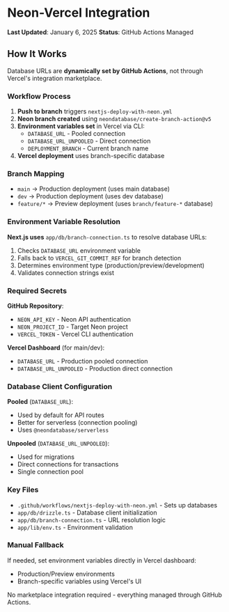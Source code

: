 # Neon-Vercel Integration

**Last Updated**: January 6, 2025
**Status**: GitHub Actions Managed

## How It Works

Database URLs are **dynamically set by GitHub Actions**, not through Vercel's integration marketplace.

### Workflow Process

1. **Push to branch** triggers `nextjs-deploy-with-neon.yml`
2. **Neon branch created** using `neondatabase/create-branch-action@v5`
3. **Environment variables set** in Vercel via CLI:
   - `DATABASE_URL` - Pooled connection
   - `DATABASE_URL_UNPOOLED` - Direct connection
   - `DEPLOYMENT_BRANCH` - Current branch name
4. **Vercel deployment** uses branch-specific database

### Branch Mapping

- `main` → Production deployment (uses main database)
- `dev` → Production deployment (uses dev database)
- `feature/*` → Preview deployment (uses `branch/feature-*` database)

### Environment Variable Resolution

**Next.js uses** `app/db/branch-connection.ts` to resolve database URLs:

1. Checks `DATABASE_URL` environment variable
2. Falls back to `VERCEL_GIT_COMMIT_REF` for branch detection
3. Determines environment type (production/preview/development)
4. Validates connection strings exist

### Required Secrets

**GitHub Repository**:
- `NEON_API_KEY` - Neon API authentication
- `NEON_PROJECT_ID` - Target Neon project
- `VERCEL_TOKEN` - Vercel CLI authentication

**Vercel Dashboard** (for main/dev):
- `DATABASE_URL` - Production pooled connection
- `DATABASE_URL_UNPOOLED` - Production direct connection

### Database Client Configuration

**Pooled** (`DATABASE_URL`):
- Used by default for API routes
- Better for serverless (connection pooling)
- Uses `@neondatabase/serverless`

**Unpooled** (`DATABASE_URL_UNPOOLED`):
- Used for migrations
- Direct connections for transactions
- Single connection pool

### Key Files

- `.github/workflows/nextjs-deploy-with-neon.yml` - Sets up databases
- `app/db/drizzle.ts` - Database client initialization
- `app/db/branch-connection.ts` - URL resolution logic
- `app/lib/env.ts` - Environment validation

### Manual Fallback

If needed, set environment variables directly in Vercel dashboard:
- Production/Preview environments
- Branch-specific variables using Vercel's UI

No marketplace integration required - everything managed through GitHub Actions.
